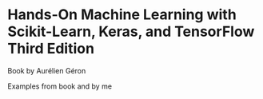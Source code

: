 # Hands-On Machine Learning with Scikit-Learn, Keras, and TensorFlow Third Edition

Book by Aurélien Géron

Examples from book and by me 